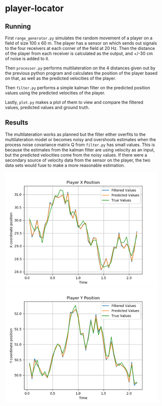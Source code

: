 # player-locator

## Running

First `range_generator.py` simulates the random movement of a player on a field of size 100 x 60 m. The player has a sensor on which sends out signals to the four receivers at each corner of the field at 20 Hz. Then the distance of the player from each receiver is calculated as the output, and +/-30 cm of noise is added to it.

Then `processor.py` performs multilateration on the 4 distances given out by the previous python program and calculates the position of the player based on that, as well as the predicted velocities of the player.

Then `filter.py` performs a simple kalman filter on the predicted position values using the predicted velocities of the player.

Lastly, `plot.py` makes a plot of them to view and compare the filtered values, predicted values and ground truth.

## Results
The multilateration works as planned but the filter either overfits to the multilateration model or becomes noisy and overshoots estimates when the process noise covariance matrix Q from `filter.py` has small values. This is because the estimates from the kalman filter are using velocity as an input, but the predicted velocities come from the noisy values. If there were a secondary source of velocity data from the sensor on the player, the two data sets would fuse to make a more reasonable estimation.

![Alt text](figures/Figure_1.png?raw=true "X Axis Position")
![Alt text](figures/Figure_2.png?raw=true "Y Axis Position")
